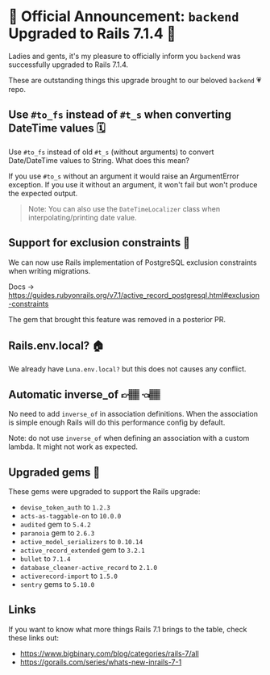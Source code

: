 # 🎊 Official Announcement: `backend` Upgraded to Rails 7.1.4 🎊

Ladies and gents, it's my pleasure to officially inform you `backend` was successfully upgraded to Rails 7.1.4.

These are outstanding things this upgrade brought to our beloved `backend` 💗 repo.

## Use `#to_fs` instead of `#t_s` when converting DateTime values 🗓️

Use `#to_fs` instead of old `#t_s` (without arguments) to convert Date/DateTime values to String. What does this mean?

If you use `#to_s` without an argument it would raise an ArgumentError exception. If you use it without an argument, it won't fail but won't produce the expected output.

> Note: You can also use the `DateTimeLocalizer` class when interpolating/printing date value.

## Support for exclusion constraints 🔐

We can now use Rails implementation of PostgreSQL exclusion constraints when writing migrations.

Docs -> https://guides.rubyonrails.org/v7.1/active_record_postgresql.html#exclusion-constraints

The gem that brought this feature was removed in a posterior PR.

## Rails.env.local? 🏠

We already have `Luna.env.local?` but this does not causes any conflict.

## Automatic inverse_of 👉🏽 👈🏽

No need to add `inverse_of` in association definitions. When the association is simple enough Rails will do this performance config by default.

Note: do not use `inverse_of` when defining an association with a custom lambda. It might not work as expected.

## Upgraded gems 🧰

These gems were upgraded to support the Rails upgrade:

- `devise_token_auth` to `1.2.3`
- `acts-as-taggable-on` to `10.0.0`
- `audited` gem to `5.4.2`
- `paranoia` gem to `2.6.3`
- `active_model_serializers` to `0.10.14`
- `active_record_extended` gem to `3.2.1`
- `bullet` to `7.1.4`
- `database_cleaner-active_record` to `2.1.0`
- `activerecord-import` to `1.5.0`
- `sentry` gems to `5.10.0`

## Links

If you want to know what more things Rails 7.1 brings to the table, check these links out:

- https://www.bigbinary.com/blog/categories/rails-7/all
- https://gorails.com/series/whats-new-inrails-7-1